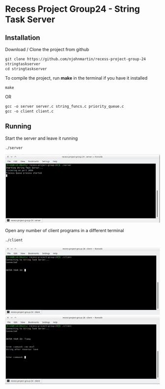 # Recess Project Group24 - String Task Server

## Installation
Download / Clone the project from github 
```
git clone https://github.com/njohnmartin/recess-project-group-24 stringtaskserver
cd stringtaskserver
```

To compile the project, run **make** in the terminal if you have it installed  
```
make
```

OR 
```
gcc -o server server.c string_funcs.c priority_queue.c  
gcc -o client client.c
```  

## Running 
Start the server and leave it running 
```
./server
```

![Run Server](/screenshots/runserver.png?raw=true "Starting the string task server")  

Open any number of client programs in a different terminal
```
./client
```
![Run Client](/screenshots/runclient.png?raw=true "Starting the string task client")  
![Send Commands](/screenshots/sendcommands.png?raw=true "Sending commands")  
